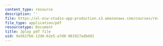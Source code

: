 ```yaml
---
content_type: resource
description: ''
file: https://ol-ocw-studio-app-production.s3.amazonaws.com/courses/res-8-005-vibrations-and-waves-problem-solving-fall-2012/9a561fb612d662e5a7d8981927adbd42_U_C7xW_gCfI.pdf
file_type: application/pdf
resourcetype: Document
title: 3play pdf file
uid: 9a561fb6-12d6-62e5-a7d8-981927adbd42
---
```

